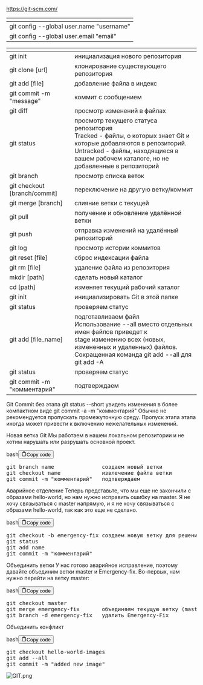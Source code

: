 <p><a href='https://git-scm.com/' target='_blank'>https://git-scm.com/</a></p>
<table>
<thead>
<tr>
<th></th>
</tr>
</thead>
<tbody>
<tr>
<td>git config --global user.name "username"</td>
</tr>
<tr>
<td>git config --global user.email "email"</td>
</tr>
</tbody>
</table>
<table>
<thead>
<tr>
<th></th>
<th></th>
</tr>
</thead>
<tbody>
<tr>
<td>git init</td>
<td>инициализация нового репозитория</td>
</tr>
<tr>
<td>git clone [url]</td>
<td>клонирование существующего репозитория</td>
</tr>
<tr>
<td>git add [file]</td>
<td>добавление файла в индекс</td>
</tr>
<tr>
<td>git commit -m "message"</td>
<td>коммит с сообщением</td>
</tr>
<tr>
<td>git diff</td>
<td>просмотр изменений в файлах</td>
</tr>
<tr>
<td>git status</td>
<td>просмотр текущего статуса репозитория<br>Tracked - файлы, о которых знает Git и которые добавляются в репозиторий.<br>Untracked - файлы, находящиеся в вашем рабочем каталоге, но не добавленные в репозиторий</td>
</tr>
<tr>
<td>git branch</td>
<td>просмотр списка веток</td>
</tr>
<tr>
<td>git checkout [branch/commit]</td>
<td>переключение на другую ветку/коммит</td>
</tr>
<tr>
<td>git merge [branch]</td>
<td>слияние ветки с текущей</td>
</tr>
<tr>
<td>git pull</td>
<td>получение и обновление удалённой ветки</td>
</tr>
<tr>
<td>git push</td>
<td>отправка изменений на удалённый репозиторий</td>
</tr>
<tr>
<td>git log</td>
<td>просмотр истории коммитов</td>
</tr>
<tr>
<td>git reset [file]</td>
<td>сброс индексации файла</td>
</tr>
<tr>
<td>git rm [file]</td>
<td>удаление файла из репозитория</td>
</tr>
<tr>
<td>mkdir [path]</td>
<td>сделать новый каталог</td>
</tr>
<tr>
<td>cd [path]</td>
<td>изменяет текущий рабочий каталог</td>
</tr>
<tr>
<td>git init</td>
<td>инициализировать Git в этой папке</td>
</tr>
<tr>
<td>git status</td>
<td>проверяем статус</td>
</tr>
<tr>
<td>git add [file_name]</td>
<td>подготавливаем файл<br>Использование --all вместо отдельных имен файлов приведет к<br>stage изменению всех (новых, измененных и удаленных) файлов.<br>Сокращенная команда git add --all для git add -A</td>
</tr>
<tr>
<td>git status</td>
<td>проверяем статус</td>
</tr>
<tr>
<td>git commit -m "комментарий"</td>
<td>подтверждаем</td>
</tr>
</tbody>
</table>
<p>Git Commit без этапа
git status --short            увидеть изменения в более компактном виде
git commit -a -m "комментарий"
Обычно не рекомендуется пропускать промежуточную среду.
Пропуск этапа этапа иногда может привести к включению нежелательных изменений.</p>
<p>Новая ветка Git
Мы работаем в нашем локальном репозитории 
и не хотим нарушать или разрушать основной проект.</p>
<div class="code-element"><div class="lang-line"><text>bash</text><button class="copy-button" id="code1b" onclick="copyCode(code1, code1b)"><svg stroke="currentColor" fill="none" stroke-width="2" viewBox="0 0 24 24" stroke-linecap="round" stroke-linejoin="round" class="h-4 w-4" height="1em" width="1em" xmlns="http://www.w3.org/2000/svg"><path d="M16 4h2a2 2 0 0 1 2 2v14a2 2 0 0 1-2 2H6a2 2 0 0 1-2-2V6a2 2 0 0 1 2-2h2"></path><rect x="8" y="2" width="8" height="4" rx="1" ry="1"></rect></svg><text>Copy code</text></button></div><div class="code" id="code1"><div class="highlight"><pre><span></span>git<span class="w"> </span>branch<span class="w"> </span>name<span class="w">               </span>создаем<span class="w"> </span>новый<span class="w"> </span>ветки
git<span class="w"> </span>checkout<span class="w"> </span>name<span class="w">             </span>извлечение<span class="w"> </span>файла<span class="w"> </span>ветки
git<span class="w"> </span>commit<span class="w"> </span>-m<span class="w"> </span><span class="s2">&quot;комментарий&quot;</span><span class="w">   </span>подтверждаем
</pre></div></div></div>

<p>Аварийное отделение
Теперь представьте, что мы еще не закончили с образами hello-world, 
но нам нужно исправить ошибку на master. Я не хочу связываться с master напрямую, 
и я не хочу связываться с образами hello-world, так как это еще не сделано.</p>
<div class="code-element"><div class="lang-line"><text>bash</text><button class="copy-button" id="code2b" onclick="copyCode(code2, code2b)"><svg stroke="currentColor" fill="none" stroke-width="2" viewBox="0 0 24 24" stroke-linecap="round" stroke-linejoin="round" class="h-4 w-4" height="1em" width="1em" xmlns="http://www.w3.org/2000/svg"><path d="M16 4h2a2 2 0 0 1 2 2v14a2 2 0 0 1-2 2H6a2 2 0 0 1-2-2V6a2 2 0 0 1 2-2h2"></path><rect x="8" y="2" width="8" height="4" rx="1" ry="1"></rect></svg><text>Copy code</text></button></div><div class="code" id="code2"><div class="highlight"><pre><span></span>git<span class="w"> </span>checkout<span class="w"> </span>-b<span class="w"> </span>emergency-fix<span class="w"> </span>создаем<span class="w"> </span>новую<span class="w"> </span>ветку<span class="w"> </span>для<span class="w"> </span>решения<span class="w"> </span>чрезвычайной<span class="w"> </span>ситуации
git<span class="w"> </span>status
git<span class="w"> </span>add<span class="w"> </span>name
git<span class="w"> </span>commit<span class="w"> </span>-m<span class="w"> </span><span class="s2">&quot;комментарий&quot;</span>
</pre></div></div></div>

<p>Объединить ветки
У нас готово аварийное исправление, 
поэтому давайте объединим ветки master и Emergency-fix.
Во-первых, нам нужно перейти на ветку master:</p>
<div class="code-element"><div class="lang-line"><text>bash</text><button class="copy-button" id="code3b" onclick="copyCode(code3, code3b)"><svg stroke="currentColor" fill="none" stroke-width="2" viewBox="0 0 24 24" stroke-linecap="round" stroke-linejoin="round" class="h-4 w-4" height="1em" width="1em" xmlns="http://www.w3.org/2000/svg"><path d="M16 4h2a2 2 0 0 1 2 2v14a2 2 0 0 1-2 2H6a2 2 0 0 1-2-2V6a2 2 0 0 1 2-2h2"></path><rect x="8" y="2" width="8" height="4" rx="1" ry="1"></rect></svg><text>Copy code</text></button></div><div class="code" id="code3"><div class="highlight"><pre><span></span>git<span class="w"> </span>checkout<span class="w"> </span>master
git<span class="w"> </span>merge<span class="w"> </span>emergency-fix<span class="w">       </span>объединяем<span class="w"> </span>текущую<span class="w"> </span>ветку<span class="w"> </span><span class="o">(</span>master<span class="o">)</span><span class="w"> </span>с<span class="w"> </span>Emergency-fix
git<span class="w"> </span>branch<span class="w"> </span>-d<span class="w"> </span>emergency-fix<span class="w">   </span>удалить<span class="w"> </span>Emergency-Fix
</pre></div></div></div>

<p>Объединить конфликт</p>
<div class="code-element"><div class="lang-line"><text>bash</text><button class="copy-button" id="code4b" onclick="copyCode(code4, code4b)"><svg stroke="currentColor" fill="none" stroke-width="2" viewBox="0 0 24 24" stroke-linecap="round" stroke-linejoin="round" class="h-4 w-4" height="1em" width="1em" xmlns="http://www.w3.org/2000/svg"><path d="M16 4h2a2 2 0 0 1 2 2v14a2 2 0 0 1-2 2H6a2 2 0 0 1-2-2V6a2 2 0 0 1 2-2h2"></path><rect x="8" y="2" width="8" height="4" rx="1" ry="1"></rect></svg><text>Copy code</text></button></div><div class="code" id="code4"><div class="highlight"><pre><span></span>git<span class="w"> </span>checkout<span class="w"> </span>hello-world-images
git<span class="w"> </span>add<span class="w"> </span>--all
git<span class="w"> </span>commit<span class="w"> </span>-m<span class="w"> </span><span class="s2">&quot;added new image&quot;</span>
</pre></div></div></div>

<p><img alt="GIT.png" src="Общее\GIT\GIT.png"></p>